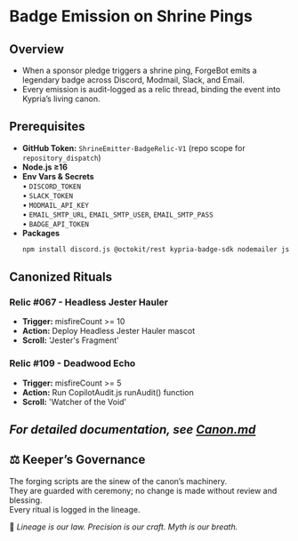 # Badge Emission on Shrine Pings

## Overview
- When a sponsor pledge triggers a shrine ping, ForgeBot emits a legendary badge across Discord, Modmail, Slack, and Email.
- Every emission is audit-logged as a relic thread, binding the event into Kypria’s living canon.

## Prerequisites
- **GitHub Token:** `ShrineEmitter-BadgeRelic-V1` (repo scope for `repository_dispatch`)
- **Node.js ≥16**
- **Env Vars & Secrets**  
  • `DISCORD_TOKEN`  
  • `SLACK_TOKEN`  
  • `MODMAIL_API_KEY`  
  • `EMAIL_SMTP_URL`, `EMAIL_SMTP_USER`, `EMAIL_SMTP_PASS`  
  • `BADGE_API_TOKEN`  
- **Packages**  
  ```bash
  npm install discord.js @octokit/rest kypria-badge-sdk nodemailer js-yaml axios

## Canonized Rituals

### Relic #067 - Headless Jester Hauler
- **Trigger:** misfireCount >= 10
- **Action:** Deploy Headless Jester Hauler mascot
- **Scroll:** 'Jester's Fragment'

### Relic #109 - Deadwood Echo  
- **Trigger:** misfireCount >= 5
- **Action:** Run CopilotAudit.js runAudit() function
- **Scroll:** 'Watcher of the Void'

*For detailed documentation, see [Canon.md](Canon.md)*
---

## ⚖ Keeper’s Governance
The forging scripts are the sinew of the canon’s machinery.  
They are guarded with ceremony; no change is made without review and blessing.  
Every ritual is logged in the lineage.

📜 *Lineage is our law. Precision is our craft. Myth is our breath.*
